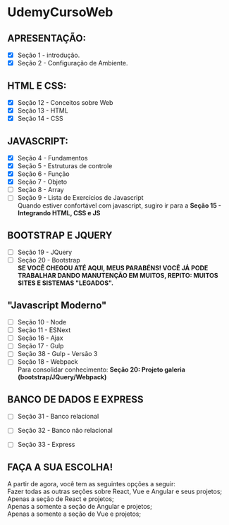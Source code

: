 # UdemyCursoWeb

## APRESENTAÇÃO: 
  - [X] Seção 1 - introdução.
  - [X] Seção 2 - Configuração de Ambiente.

## HTML E CSS:
  - [X] Seção 12 - Conceitos sobre Web
  - [X] Seção 13 - HTML
  - [X] Seção 14 - CSS

## JAVASCRIPT:
  - [X] Seção 4 - Fundamentos
  - [X] Seção 5 - Estruturas de controle
  - [X] Seção 6 - Função
  - [X] Seção 7 - Objeto
  - [ ] Seção 8 - Array
  - [ ] Seção 9 - Lista de Exercícios de Javascript  
Quando estiver confortável com javascript, sugiro ir para a **Seção 15 - Integrando HTML, CSS e JS**

## BOOTSTRAP E JQUERY
  - [ ] Seção 19 - JQuery
  - [ ] Seção 20 - Bootstrap  
**SE VOCÊ CHEGOU ATÉ AQUI, MEUS PARABÉNS! VOCÊ JÁ PODE TRABALHAR DANDO MANUTENÇÃO EM MUITOS, REPITO: MUITOS SITES E SISTEMAS "LEGADOS".**

## "Javascript Moderno"
  - [ ] Seção 10 - Node
  - [ ] Seção 11 - ESNext
  - [ ] Seção 16 - Ajax
  - [ ] Seção 17 - Gulp
  - [ ] Seção 38 - Gulp - Versão 3
  - [ ] Seção 18 - Webpack  
Para consolidar conhecimento: **Seção 20: Projeto galeria (bootstrap/JQuery/Webpack)**

## BANCO DE DADOS E EXPRESS
- [ ] Seção 31 - Banco relacional
- [ ] Seção 32 - Banco não relacional
- [ ] Seção 33 - Express


## FAÇA A SUA ESCOLHA!  
A partir de agora, você tem as seguintes opções a seguir:  
Fazer todas as outras seções sobre React, Vue e Angular e seus projetos;  
Apenas a seção de React e projetos;  
Apenas a somente a seção de Angular e projetos;  
Apenas a somente a seção de Vue e projetos;  

